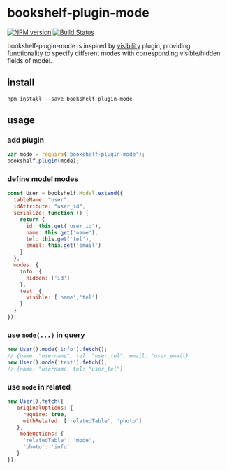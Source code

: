 # bookshelf-plugin-mode

[![NPM version](https://img.shields.io/npm/v/bookshelf-plugin-mode.svg?style=flat-square)](https://npmjs.org/package/bookshelf-plugin-mode)
[![Build Status](https://travis-ci.org/popodidi/bookshelf-plugin-mode.svg?branch=master)](https://travis-ci.org/popodidi/bookshelf-plugin-mode)

bookshelf-plugin-mode is inspired by [visibility](https://github.com/tgriesser/bookshelf/wiki/Plugin:-Visibility) plugin, providing functionality to specify different modes with  corresponding visible/hidden fields of model.

## install
```
npm install --save bookshelf-plugin-mode
```

## usage

### add plugin
```javascript
var mode = require('bookshelf-plugin-mode');
bookshelf.plugin(mode);
```

### define model modes
```js
const User = bookshelf.Model.extend({
  tableName: "user",
  idAttribute: "user_id",
  serialize: function () {
    return {
      id: this.get('user_id'),
      name: this.get('name'),
      tel: this.get('tel'),
      email: this.get('email')
    }
  },
  modes: {
    info: {
      hidden: ['id']
    },
    test: {
      visible: ['name','tel']
    }
  }
});

```

### use `mode(...)` in query
```js
new User().mode('info').fetch();
// {name: "username", tel: "user_tel", email: "user_email}
new User().mode('test').fetch();
// {name: "username, tel: "user_tel"}
```

### use `mode` in related
```js
new User().fetch({
   originalOptions: {
     require: true,
     withRelated: ['relatedTable', 'photo']
   },
    modeOptions: {
     'relatedTable': 'mode',
     'photo': 'info'
   }
});

```


